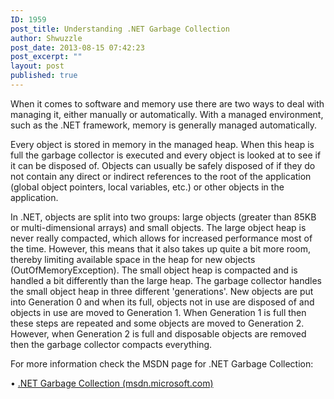 ```yaml
---
ID: 1959
post_title: Understanding .NET Garbage Collection
author: Shwuzzle
post_date: 2013-08-15 07:42:23
post_excerpt: ""
layout: post
published: true
---
```

When it comes to software and memory use there are two ways to deal with managing it, either manually or automatically. With a managed environment, such as the .NET framework, memory is generally managed automatically.

Every object is stored in memory in the managed heap. When this heap is full the garbage collector is executed and every object is looked at to see if it can be disposed of. Objects can usually be safely disposed of if they do not contain any direct or indirect references to the root of the application (global object pointers, local variables, etc.) or other objects in the application.

In .NET, objects are split into two groups: large objects (greater than 85KB or multi-dimensional arrays) and small objects. The large object heap is never really compacted, which allows for increased performance most of the time. However, this means that it also takes up quite a bit more room, thereby limiting available space in the heap for new objects (OutOfMemoryException). The small object heap is compacted and is handled a bit differently than the large heap. The garbage collector handles the small object heap in three different 'generations'. New objects are put into Generation 0 and when its full, objects not in use are disposed of and objects in use are moved to Generation 1. When Generation 1 is full then these steps are repeated and some objects are moved to Generation 2. However, when Generation 2 is full and disposable objects are removed then the garbage collector compacts everything.

For more information check the MSDN page for .NET Garbage Collection:

• <a href="http://msdn.microsoft.com/en-us/library/0xy59wtx.aspx">.NET Garbage Collection (msdn.microsoft.com)</a>
